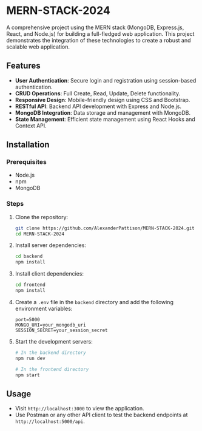 # MERN-STACK-2024

A comprehensive project using the MERN stack (MongoDB, Express.js, React, and Node.js) for building a full-fledged web application. This project demonstrates the integration of these technologies to create a robust and scalable web application.

## Features

- **User Authentication**: Secure login and registration using session-based authentication.
- **CRUD Operations**: Full Create, Read, Update, Delete functionality.
- **Responsive Design**: Mobile-friendly design using CSS and Bootstrap.
- **RESTful API**: Backend API development with Express and Node.js.
- **MongoDB Integration**: Data storage and management with MongoDB.
- **State Management**: Efficient state management using React Hooks and Context API.

## Installation

### Prerequisites

- Node.js
- npm
- MongoDB

### Steps

1. Clone the repository:
    ```bash
    git clone https://github.com/AlexanderPattison/MERN-STACK-2024.git
    cd MERN-STACK-2024
    ```

2. Install server dependencies:
    ```bash
    cd backend
    npm install
    ```

3. Install client dependencies:
    ```bash
    cd frontend
    npm install
    ```

4. Create a `.env` file in the `backend` directory and add the following environment variables:
    ```plaintext
    port=5000
    MONGO_URI=your_mongodb_uri
    SESSION_SECRET=your_session_secret
    ```

5. Start the development servers:
    ```bash
    # In the backend directory
    npm run dev

    # In the frontend directory
    npm start
    ```

## Usage

- Visit `http://localhost:3000` to view the application.
- Use Postman or any other API client to test the backend endpoints at `http://localhost:5000/api`.
